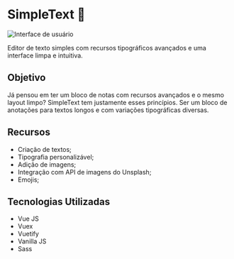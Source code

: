 # SimpleText :rocket:
![Interface de usuário](https://i.imgur.com/L9vanpI.png)

Editor de texto simples com recursos tipográficos avançados e uma interface limpa e intuitiva.

## Objetivo

Já pensou em ter um bloco de notas com recursos avançados e o mesmo layout limpo? SimpleText tem justamente esses princípios. Ser um bloco de anotações para textos longos e com variações tipográficas diversas.

## Recursos

- Criação de textos;
- Tipografia personalizável;
- Adição de imagens;
- Integração com API de imagens do Unsplash;
- Emojis;

## Tecnologias Utilizadas

- Vue JS
- Vuex
- Vuetify
- Vanilla JS
- Sass